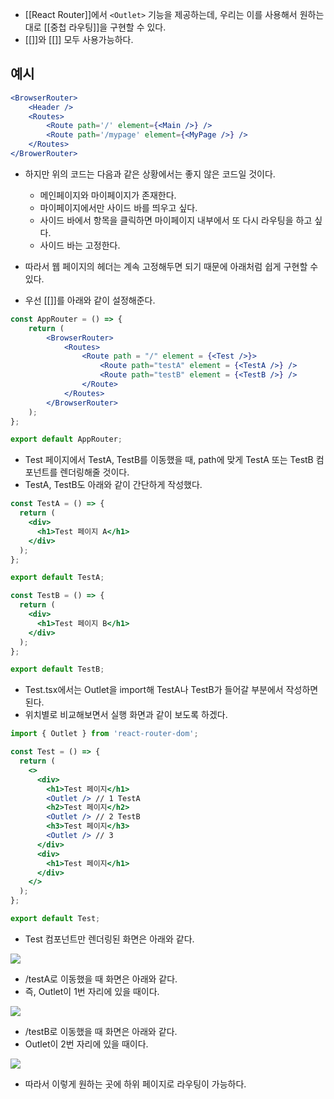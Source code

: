 - [[React Router]]에서 `<Outlet>` 기능을 제공하는데, 우리는 이를 사용해서 원하는 대로 [[중첩 라우팅]]을 구현할 수 있다.
- [[<BrowserRouter>]]와 [[<RouterProvider>]] 모두 사용가능하다.

## 예시

```jsx
<BrowserRouter>
    <Header />
    <Routes>
        <Route path='/' element={<Main />} />
        <Route path='/mypage' element={<MyPage />} />
    </Routes>
</BrowerRouter>
```

- 하지만 위의 코드는 다음과 같은 상황에서는 좋지 않은 코드일 것이다.
	- 메인페이지와 마이페이지가 존재한다.
	- 마이페이지에서만 사이드 바를 띄우고 싶다.
	- 사이드 바에서 항목을 클릭하면 마이페이지 내부에서 또 다시 라우팅을 하고 싶다.
	- 사이드 바는 고정한다.

- 따라서 웹 페이지의 헤더는 계속 고정해두면 되기 때문에 아래처럼 쉽게 구현할 수 있다.

- 우선 [[<BrowserRouter>]]를 아래와 같이 설정해준다.

```jsx
const AppRouter = () => {
	return (
    	<BrowserRouter>
            <Routes>
            	<Route path = "/" element = {<Test />}>
                    <Route path="testA" element = {<TestA />} />
                    <Route path="testB" element = {<TestB />} />
                </Route>
            </Routes>
        </BrowserRouter>
    );
};

export default AppRouter;
```

- Test 페이지에서 TestA, TestB를 이동했을 때, path에 맞게 TestA 또는 TestB 컴포넌트를 렌더링해줄 것이다.
- TestA, TestB도 아래와 같이 간단하게 작성했다.

```jsx
const TestA = () => {
  return (
    <div>
      <h1>Test 페이지 A</h1>
    </div>
  );
};

export default TestA;
```

```jsx
const TestB = () => {
  return (
    <div>
      <h1>Test 페이지 B</h1>
    </div>
  );
};

export default TestB;
```

- Test.tsx에서는 Outlet을 import해 TestA나 TestB가 들어갈 부분에서 작성하면 된다.
- 위치별로 비교해보면서 실행 화면과 같이 보도록 하겠다.

```jsx
import { Outlet } from 'react-router-dom';

const Test = () => {
  return (
    <>
      <div>
        <h1>Test 페이지</h1>
        <Outlet /> // 1 TestA
        <h2>Test 페이지</h2>
        <Outlet /> // 2 TestB
        <h3>Test 페이지</h3>
        <Outlet /> // 3
      </div>
      <div>
        <h1>Test 페이지</h1>
      </div>
    </>
  );
};

export default Test;
```

- Test 컴포넌트만 렌더링된 화면은 아래와 같다.

![](https://blog.kakaocdn.net/dn/42pFt/btsgDLUuu8f/n6f41k9Tye2KKZpqv8LgTk/img.png)

- /testA로 이동했을 때 화면은 아래와 같다.
- 즉, Outlet이 1번 자리에 있을 때이다.

![](https://blog.kakaocdn.net/dn/wUMee/btsgMbYx5C6/MpVt9vbPPKGpqWYB876Tp1/img.png)

- /testB로 이동했을 때 화면은 아래와 같다.
- Outlet이 2번 자리에 있을 때이다.

![](https://blog.kakaocdn.net/dn/brzARN/btsgJ1hB3mD/NrstqJAXEPiD89iIfkMRok/img.png)

- 따라서 이렇게 원하는 곳에 하위 페이지로 라우팅이 가능하다.